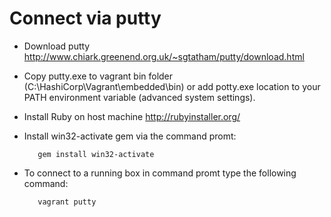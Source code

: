 # Connect via putty

- Download putty http://www.chiark.greenend.org.uk/~sgtatham/putty/download.html

- Copy putty.exe to vagrant bin folder (C:\HashiCorp\Vagrant\embedded\bin\) or add potty.exe location to your PATH environment variable (advanced system settings).

- Install Ruby on host machine http://rubyinstaller.org/

- Install win32-activate gem via the command promt:

         gem install win32-activate

- To connect to a running box in command promt type the following command:

         vagrant putty
